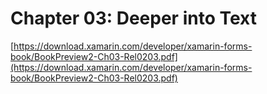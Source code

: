 # Chapter 03: Deeper into Text #

[https://download.xamarin.com/developer/xamarin-forms-book/BookPreview2-Ch03-Rel0203.pdf](https://download.xamarin.com/developer/xamarin-forms-book/BookPreview2-Ch03-Rel0203.pdf)
